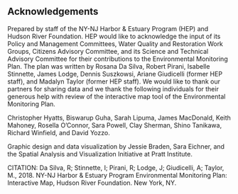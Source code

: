 ## Acknowledgements

Prepared by staff of the NY-NJ Harbor & Estuary Program (HEP) and Hudson River Foundation. HEP would like to acknowledge the input of its Policy and Management Committees, Water Quality and Restoration Work Groups, Citizens Advisory Committee, and its Science and Technical Advisory Committee for their contributions to the Environmental Monitoring Plan. The plan was written by Rosana Da Silva, Robert Pirani, Isabelle Stinnette, James Lodge, Dennis Suszkowsi, Ariane Giudicelli (former HEP staff), and Madalyn Taylor (former HEP staff). We would like to thank our partners for sharing data and we thank the following individuals for their generous help with review of the interactive map tool of the Environmental Monitoring Plan.

Christopher Hyatts, Biswarup Guha, Sarah Lipuma, James MacDonald, Keith Mahoney, Rosella O’Connor, Sara Powell, Clay Sherman, Shino Tanikawa, Richard Winfield, and David Yozzo.

Graphic design and data visualization by Jessie Braden, Sara Eichner, and the Spatial Analysis and Visualization Initiative at Pratt Institute.

CITATION: Da Silva, R; Stinnette, I; Pirani, R; Lodge, J; Giudicelli, A; Taylor, M., 2018. NY-NJ Harbor & Estuary Program Environmental Monitoring Plan: Interactive Map, Hudson River Foundation. New York, NY.
